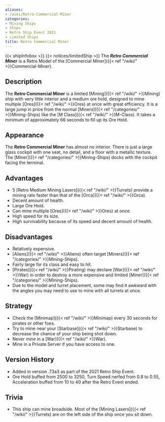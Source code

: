```yaml
---
aliases:
- /wiki/Retro-Commercial-Miner
categories:
- Mining Ships
- Ships
- Retro Ship Event 2021
- Limited Ships
title: Retro Commercial Miner
---
```


{{< shipInfobox >}} {{< notices/limitedShip >}} The **_Retro Commercial Miner_** is a Retro Model of the [Commercial Miner]({{< ref "/wiki/" >}}Commercial-Miner).

## Description

The **Retro Commercial Miner** is a limited [Mining]({{< ref "/wiki/" >}}Mining) ship with very little interior and a medium ore hold, designed to mine multiple [Ores]({{< ref "/wiki/" >}}Ores) at once with great efficiency. It is a large jump in price from the normal [Miners]({{< ref "/categories/" >}}Mining-Ships) like the [M Class]({{< ref "/wiki/" >}}M-Class). It takes a minimum of approximately 66 seconds to fill up its Ore Hold.

## Appearance

The **Retro Commercial Miner** has almost no interior. There is just a large glass cockpit with one seat, no detail, and a floor with a metallic texture. The [Miner]({{< ref "/categories/" >}}Mining-Ships) docks with the cockpit facing the terminal.

## Advantages

- 5 [Retro Medium Mining Lasers]({{< ref "/wiki/" >}}Turrets) provide a mining rate faster than that of the [Orca]({{< ref "/wiki/" >}}Orca).
- Decent amount of health.
- Large Ore Hold.
- Can mine multiple [Ores]({{< ref "/wiki/" >}}Ores) at once.
- High speed for its size.
- High survivability because of its speed and decent amount of health.

## Disadvantages

- Relatively expensive.
- [Aliens]({{< ref "/wiki/" >}}Aliens) often target [Miners]({{< ref "/categories/" >}}Mining-Ships).
- Fairly large for its class and easy to hit.
- [Pirates]({{< ref "/wiki/" >}}Pirating) may declare [War]({{< ref "/wiki/" >}}War) in order to destroy a more expensive and limited [Miner]({{< ref "/categories/" >}}Mining-Ships).
- Due to the model and turret placement, some may find it awkward with the angles you may need to use to mine with all turrets at once.

## Strategy

- Check the [Minimap]({{< ref "/wiki/" >}}Minimap) every 30 seconds for pirates or other foes.
- Try to mine near your [Starbase]({{< ref "/wiki/" >}}Starbase) to decrease the chance of your ship being shot down.
- Never mine in a [War]({{< ref "/wiki/" >}}War).
- Mine in a Private Server if you have access to one.

## Version History 

- Added in version .73a3 as part of the 2021 Retro Ship Event.
- Ore Hold buffed from 2500 to 3250, Turn Speed nerfed from 0.8 to 0.55, Acceleration buffed from 10 to 40 after the Retro Event ended.

## Trivia

- This ship can mine broadside. Most of the [Mining Lasers]({{< ref "/wiki/" >}}Turrets) are on the left side of the ship once you sit down.